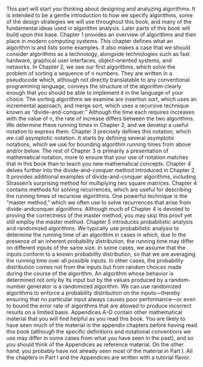 This part will start you thinking about designing and analyzing algorithms. It is
intended to be a gentle introduction to how we specify algorithms, some of the
design strategies we will use throughout this book, and many of the fundamental
ideas used in algorithm analysis. Later parts of this book will build upon this base.
Chapter 1 provides an overview of algorithms and their place in modern computing systems. This chapter defines what an algorithm is and lists some examples.
It also makes a case that we should consider algorithms as a technology, alongside technologies such as fast hardware, graphical user interfaces, object-oriented
systems, and networks.
In Chapter 2, we see our first algorithms, which solve the problem of sorting
a sequence of n numbers. They are written in a pseudocode which, although not
directly translatable to any conventional programming language, conveys the structure of the algorithm clearly enough that you should be able to implement it in the
language of your choice. The sorting algorithms we examine are insertion sort,
which uses an incremental approach, and merge sort, which uses a recursive technique known as “divide-and-conquer.” Although the time each requires increases
with the value of n, the rate of increase differs between the two algorithms. We
determine these running times in Chapter 2, and we develop a useful notation to
express them.
Chapter 3 precisely defines this notation, which we call asymptotic notation. It
starts by defining several asymptotic notations, which we use for bounding algorithm running times from above and/or below. The rest of Chapter 3 is primarily
a presentation of mathematical notation, more to ensure that your use of notation
matches that in this book than to teach you new mathematical concepts.
Chapter 4 delves further into the divide-and-conquer method introduced in
Chapter 2. It provides additional examples of divide-and-conquer algorithms, including Strassen’s surprising method for multiplying two square matrices. Chapter 4 contains methods for solving recurrences, which are useful for describing
the running times of recursive algorithms. One powerful technique is the “master method,” which we often use to solve recurrences that arise from divide-andconquer algorithms. Although much of Chapter 4 is devoted to proving the correctness of the master method, you may skip this proof yet still employ the master
method.
Chapter 5 introduces probabilistic analysis and randomized algorithms. We typically use probabilistic analysis to determine the running time of an algorithm in
cases in which, due to the presence of an inherent probability distribution, the
running time may differ on different inputs of the same size. In some cases, we
assume that the inputs conform to a known probability distribution, so that we are
averaging the running time over all possible inputs. In other cases, the probability
distribution comes not from the inputs but from random choices made during the
course of the algorithm. An algorithm whose behavior is determined not only by its
input but by the values produced by a random-number generator is a randomized
algorithm. We can use randomized algorithms to enforce a probability distribution
on the inputs—thereby ensuring that no particular input always causes poor performance—or even to bound the error rate of algorithms that are allowed to produce
incorrect results on a limited basis.
Appendices A–D contain other mathematical material that you will find helpful
as you read this book. You are likely to have seen much of the material in the
appendix chapters before having read this book (although the specific definitions
and notational conventions we use may differ in some cases from what you have
seen in the past), and so you should think of the Appendices as reference material.
On the other hand, you probably have not already seen most of the material in
Part I. All the chapters in Part I and the Appendices are written with a tutorial
flavor.


